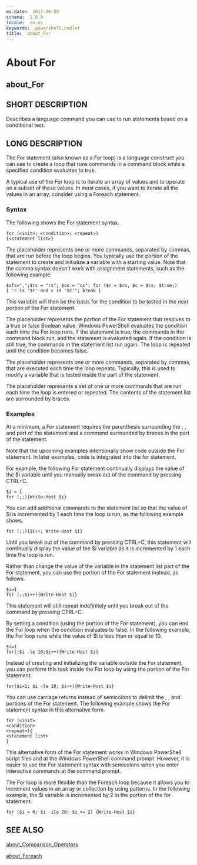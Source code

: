 ```yaml
---
ms.date:  2017-06-09
schema:  2.0.0
locale:  en-us
keywords:  powershell,cmdlet
title:  about_For
---
```


# About For
## about_For


## SHORT DESCRIPTION
Describes a language command you can use to run statements based on a conditional test.


## LONG DESCRIPTION
The For statement (also known as a For loop) is a language construct you can use to create a loop that runs commands in a command block while a specified condition evaluates to true.

A typical use of the For loop is to iterate an array of values and to operate on a subset of these values. In most cases, if you want to iterate all the values in an array, consider using a Foreach statement.


### Syntax
The following shows the For statement syntax.


```
for (<init>; <condition>; <repeat>)   
{<statement list>}
```


The <init> placeholder represents one or more commands, separated by commas, that are run before the loop begins. You typically use the <init> portion of the statement to create and initialize a variable with a starting value. Note that the comma syntax doesn't work with assignment statements, such as the following example:


```
$ofs=",";$rs = "rs"; $cs = "cs"; for ($r = $rs, $c = $cs; $true;)   
{ "r is '$r' and c is '$c'"; break }
```


This variable will then be the basis for the condition to be tested in the next portion of the For statement.

The <condition> placeholder represents the portion of the For statement that resolves to a true or false Boolean value. Windows PowerShell evaluates the condition each time the For loop runs. If the statement is true, the commands in the command block run, and the statement is evaluated again. If the condition is still true, the commands in the statement list run again. The loop is repeated until the condition becomes false.

The <repeat> placeholder represents one or more commands, separated by commas, that are executed each time the loop repeats. Typically, this is used to modify a variable that is tested inside the <condition> part of the statement.

The <statement list> placeholder represents a set of one or more commands that are run each time the loop is entered or repeated. The contents of the statement list are surrounded by braces.


### Examples
At a minimum, a For statement requires the parenthesis surrounding the <init>, <condition>, and <repeat> part of the statement and a command surrounded by braces in the <statement list> part of the statement.

Note that the upcoming examples intentionally show code outside the For statement. In later examples, code is integrated into the for statement.

For example, the following For statement continually displays the value of the $i variable until you manually break out of the command by pressing CTRL\+C.


```
$i = 1  
for (;;){Write-Host $i}
```


You can add additional commands to the statement list so that the value of $i is incremented by 1 each time the loop is run, as the following example shows.


```
for (;;){$i++; Write-Host $i}
```


Until you break out of the command by pressing CTRL\+C, this statement will continually display the value of the $i variable as it is incremented by 1 each time the loop is run.

Rather than change the value of the variable in the statement list part of the For statement, you can use the <repeat> portion of the For statement instead, as follows.


```
$i=1  
for (;;$i++){Write-Host $i}
```


This statement will still repeat indefinitely until you break out of the command by pressing CTRL\+C.

By setting a condition (using the <condition> portion of the For statement), you can end the For loop when the condition evaluates to false. In the following example, the For loop runs while the value of $i is less than or equal to 10.


```
$i=1  
for(;$i -le 10;$i++){Write-Host $i}
```


Instead of creating and initializing the variable outside the For statement, you can perform this task inside the For loop by using the <init> portion of the For statement.


```
for($i=1; $i -le 10; $i++){Write-Host $i}
```


You can use carriage returns instead of semicolons to delimit the <init>, <condition>, and <repeat> portions of the For statement. The following example shows the For statement syntax in this alternative form.


```
for (<init>  
<condition>  
<repeat>){  
<statement list>  
}
```


This alternative form of the For statement works in Windows PowerShell script files and at the Windows PowerShell command prompt. However, it is easier to use the For statement syntax with semicolons when you enter interactive commands at the command prompt.

The For loop is more flexible than the Foreach loop because it allows you to increment values in an array or collection by using patterns. In the following example, the $i variable is incremented by 2 in the <repeat> portion of the for statement.


```
for ($i = 0; $i -ile 20; $i += 2) {Write-Host $i}
```



## SEE ALSO

[about_Comparison_Operators](about_Comparison_Operators.md)

[about_Foreach](about_Foreach.md)

